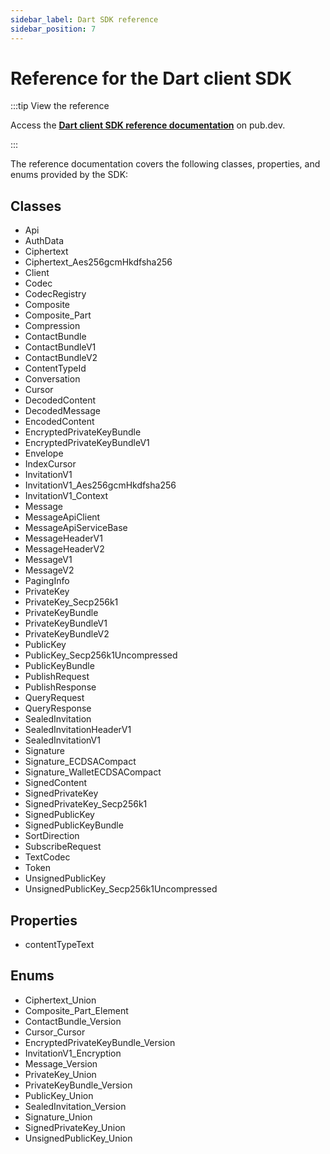 ```yaml
---
sidebar_label: Dart SDK reference
sidebar_position: 7
---
```


# Reference for the Dart client SDK

:::tip View the reference

Access the **[Dart client SDK reference documentation](https://pub.dev/documentation/xmtp/latest/xmtp/xmtp-library.html)** on pub.dev.

:::

The reference documentation covers the following classes, properties, and enums provided by the SDK:

## Classes

- Api
- AuthData
- Ciphertext
- Ciphertext_Aes256gcmHkdfsha256
- Client
- Codec
- CodecRegistry
- Composite
- Composite_Part
- Compression
- ContactBundle
- ContactBundleV1
- ContactBundleV2
- ContentTypeId
- Conversation
- Cursor
- DecodedContent
- DecodedMessage
- EncodedContent
- EncryptedPrivateKeyBundle
- EncryptedPrivateKeyBundleV1
- Envelope
- IndexCursor
- InvitationV1
- InvitationV1_Aes256gcmHkdfsha256
- InvitationV1_Context
- Message
- MessageApiClient
- MessageApiServiceBase
- MessageHeaderV1
- MessageHeaderV2
- MessageV1
- MessageV2
- PagingInfo
- PrivateKey
- PrivateKey_Secp256k1
- PrivateKeyBundle
- PrivateKeyBundleV1
- PrivateKeyBundleV2
- PublicKey
- PublicKey_Secp256k1Uncompressed
- PublicKeyBundle
- PublishRequest
- PublishResponse
- QueryRequest
- QueryResponse
- SealedInvitation
- SealedInvitationHeaderV1
- SealedInvitationV1
- Signature
- Signature_ECDSACompact
- Signature_WalletECDSACompact
- SignedContent
- SignedPrivateKey
- SignedPrivateKey_Secp256k1
- SignedPublicKey
- SignedPublicKeyBundle
- SortDirection
- SubscribeRequest
- TextCodec
- Token
- UnsignedPublicKey
- UnsignedPublicKey_Secp256k1Uncompressed

## Properties

- contentTypeText	

## Enums

- Ciphertext_Union
- Composite_Part_Element
- ContactBundle_Version
- Cursor_Cursor
- EncryptedPrivateKeyBundle_Version
- InvitationV1_Encryption
- Message_Version
- PrivateKey_Union
- PrivateKeyBundle_Version
- PublicKey_Union
- SealedInvitation_Version
- Signature_Union
- SignedPrivateKey_Union
- UnsignedPublicKey_Union

